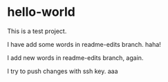 # hello-world
This is a test project.

I have add some words in readme-edits branch. haha!

I add new words in readme-edits branch, again.

I try to push changes with ssh key.  aaa
